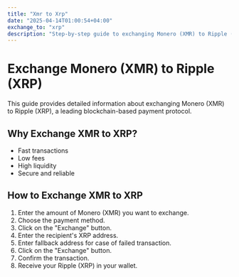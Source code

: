 ```yaml
---
title: "Xmr to Xrp"
date: "2025-04-14T01:00:54+04:00"
exchange_to: "xrp"
description: "Step-by-step guide to exchanging Monero (XMR) to Ripple (XRP). Learn about exchange methods, security measures, and best practices."
---
```


# Exchange Monero (XMR) to Ripple (XRP)

This guide provides detailed information about exchanging Monero (XMR) to Ripple (XRP), a leading blockchain-based payment protocol.

## Why Exchange XMR to XRP?

-   Fast transactions
-   Low fees
-   High liquidity
-   Secure and reliable

## How to Exchange XMR to XRP

1. Enter the amount of Monero (XMR) you want to exchange.
2. Choose the payment method.
3. Click on the "Exchange" button.
4. Enter the recipient's XRP address.
5. Enter fallback address for case of failed transaction.
6. Click on the "Exchange" button.
7. Confirm the transaction.
8. Receive your Ripple (XRP) in your wallet.
